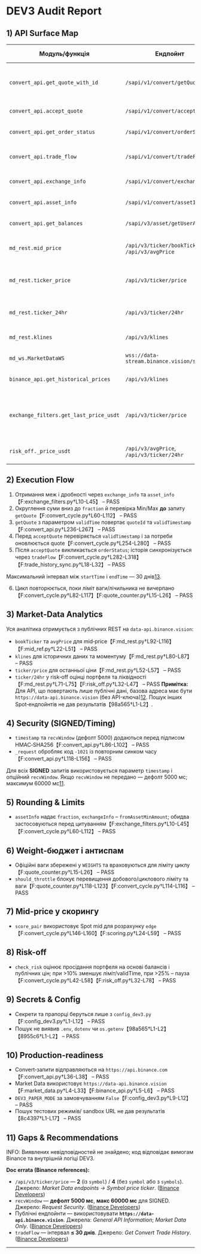 # DEV3 Audit Report

## 1) API Surface Map

| Модуль/функція | Ендпойнт | Метод | Обов'язкові параметри | Вага | Док-посилання | Статус |
|----------------|----------|-------|-----------------------|------|---------------|--------|
| `convert_api.get_quote_with_id` | `/sapi/v1/convert/getQuote` | POST | `fromAsset`, `toAsset`, `fromAmount`/`toAmount`, `validTime`, `recvWindow`, `timestamp`, `signature` | 200 UID | [Send Quote][1] | PASS |
| `convert_api.accept_quote` | `/sapi/v1/convert/acceptQuote` | POST | `quoteId`, `recvWindow`, `timestamp`, `signature` | 500 UID | [Accept Quote][5] | PASS |
| `convert_api.get_order_status` | `/sapi/v1/convert/orderStatus` | GET | `orderId`/`quoteId`, `recvWindow`, `timestamp`, `signature` | 100 UID | [Order Status][6] | PASS |
| `convert_api.trade_flow` | `/sapi/v1/convert/tradeFlow` | GET | `startTime`, `endTime`, `recvWindow`, `timestamp`, `signature` | 3000 UID | [Trade History][7] | PASS |
| `convert_api.exchange_info` | `/sapi/v1/convert/exchangeInfo` | GET | `fromAsset?` | 3000 IP | [Convert Market Data][3] | PASS |
| `convert_api.asset_info` | `/sapi/v1/convert/assetInfo` | GET | `asset` | 100 IP | [Asset Precision][8] | PASS |
| `convert_api.get_balances` | `/sapi/v3/asset/getUserAsset` | POST | `needBtcValuation`, `recvWindow`, `timestamp`, `signature` | 5 IP | [User Asset][4] | PASS |
| `md_rest.mid_price` | `/api/v3/ticker/bookTicker`, `/api/v3/avgPrice` | GET | `symbol` | 2 | [Market Data endpoints][9] | PASS |
| `md_rest.ticker_price` | `/api/v3/ticker/price` | GET | `symbol` | 2 | [Market Data endpoints → Symbol price ticker][9] | PASS |
| `md_rest.ticker_24hr` | `/api/v3/ticker/24hr` | GET | `symbol` | 40 | [Market Data endpoints][9] | PASS |
| `md_rest.klines` | `/api/v3/klines` | GET | `symbol`, `interval`, `limit` | 2 | [Market Data endpoints][9] | PASS |
| `md_ws.MarketDataWS` | `wss://data-stream.binance.vision/stream` | WS | `streams` | – | [WebSocket Streams][14] | PASS |
| `binance_api.get_historical_prices` | `/api/v3/klines` | GET | `symbol`, `interval`, `limit` | 2 | [Market Data endpoints][9] | PASS |
| `exchange_filters.get_last_price_usdt` | `/api/v3/ticker/price` | GET | `symbol` | 2 (1 символ) / 4 (без symbol або з symbols) | [Market Data endpoints → Symbol price ticker][9] | PASS |
| `risk_off._price_usdt` | `/api/v3/avgPrice`, `/api/v3/ticker/24hr` | GET | `symbol` | 2 | [Market Data endpoints][9] | PASS |

## 2) Execution Flow
1. Отримання меж і дробності через `exchange_info` та `asset_info`【F:exchange_filters.py†L10-L45】 – PASS  
2. Округлення суми вниз до `fraction` й перевірка Min/Max **до** запиту `getQuote`【F:convert_cycle.py†L60-L112】 – PASS  
3. `getQuote` з параметром `validTime` повертає `quoteId` та `validTimestamp`【F:convert_api.py†L236-L267】 – PASS  
4. Перед `acceptQuote` перевіряється `validTimestamp` і за потреби оновлюється quote【F:convert_cycle.py†L254-L280】 – PASS
5. Після `acceptQuote` викликається `orderStatus`; історія синхронізується через `tradeFlow`【F:convert_cycle.py†L282-L318】【F:trade_history_sync.py†L18-L32】 – PASS

Максимальний інтервал між `startTime` і `endTime` — 30 днів[13].

6. Цикл повторюється, поки ліміт ваги/лічильника не вичерпано【F:convert_cycle.py†L82-L117】【F:quote_counter.py†L15-L26】 – PASS

## 3) Market-Data Analytics
Уся аналітика отримується з публічних REST на `data-api.binance.vision`:  
* `bookTicker` та `avgPrice` для mid‑price【F:md_rest.py†L92-L116】【F:mid_ref.py†L22-L51】 – PASS
* `klines` для історичних даних та моментуму【F:md_rest.py†L80-L87】 – PASS
* `ticker/price` для останньої ціни【F:md_rest.py†L52-L57】 – PASS
* `ticker/24hr` у risk‑off оцінці портфеля та ліквідності【F:md_rest.py†L71-L75】【F:risk_off.py†L32-L47】 – PASS
**Примітка:** Для API, що повертають лише публічні дані, базова адреса має бути `https://data-api.binance.vision` (без API-ключа)[12].
Пошук інших Spot‑ендпойнтів не дав результатів【98a565†L1-L2】.

## 4) Security (SIGNED/Timing)
* `timestamp` та `recvWindow` (дефолт 5000) додаються перед підписом HMAC‑SHA256【F:convert_api.py†L86-L102】 – PASS
* `_request` обробляє код `-1021` із повторним синком часу【F:convert_api.py†L118-L156】 – PASS

Для всіх **SIGNED** запитів використовується параметр `timestamp` і опційний `recvWindow`. Якщо `recvWindow` не передано — дефолт 5000 мс; максимум 60000 мс[11].

## 5) Rounding & Limits
* `assetInfo` надає `fraction`, `exchangeInfo` – `fromAssetMinAmount`; обидва застосовуються перед цитуванням【F:exchange_filters.py†L10-L45】【F:convert_cycle.py†L60-L112】 – PASS

## 6) Weight-бюджет і антиспам
* Офіційні ваги збережені у `WEIGHTS` та враховуються для ліміту циклу【F:quote_counter.py†L15-L26】 – PASS  
* `should_throttle` блокує перевищення добового/циклового ліміту та ваги【F:quote_counter.py†L118-L123】【F:convert_cycle.py†L114-L116】 – PASS

## 7) Mid-price у скорингу
* `score_pair` використовує Spot mid для розрахунку `edge`【F:convert_cycle.py†L146-L160】【F:scoring.py†L24-L59】 – PASS

## 8) Risk-off
* `check_risk` оцінює просідання портфеля на основі балансів і публічних цін; при >10% зменшує ліміт/validTime, при >25% – пауза【F:convert_cycle.py†L42-L58】【F:risk_off.py†L32-L78】 – PASS

## 9) Secrets & Config
* Секрети та прапорці беруться лише з `config_dev3.py`【F:config_dev3.py†L1-L12】 – PASS  
* Пошук не виявив `.env`, `dotenv` чи `os.getenv`【98a565†L1-L2】【8955c6†L1-L2】 – PASS

## 10) Production-readiness
* Convert‑запити відправляються на `https://api.binance.com`【F:convert_api.py†L36-L38】 – PASS  
* Market Data використовує `https://data-api.binance.vision`【F:market_data.py†L4-L33】【F:binance_api.py†L5-L6】 – PASS  
* `DEV3_PAPER_MODE` за замовчуванням `False`【F:config_dev3.py†L9-L12】 – PASS  
* Пошук тестових режимів/ sandbox URL не дав результатів【8c4397†L1-L17】 – PASS

## 11) Gaps & Recommendations
INFO: Виявлених невідповідностей не знайдено; код відповідає вимогам Binance та внутрішній логіці DEV3.

**Doc errata (Binance references):**

* `/api/v3/ticker/price` — **2** (із `symbol`) / **4** (без `symbol` або з `symbols`). Джерело: *Market Data endpoints → Symbol price ticker*. ([Binance Developers][10])
* `recvWindow` — **дефолт 5000 мс**, **макс 60000 мс** для SIGNED. Джерело: *Request Security*. ([Binance Developers][11])
* Публічні ендпойнти — використовувати **`https://data-api.binance.vision`**. Джерела: *General API Information*; *Market Data Only*. ([Binance Developers][12])
* `tradeFlow` — інтервал **≤ 30 днів**. Джерело: *Get Convert Trade History*. ([Binance Developers][13])

---
[1]: https://developers.binance.com/docs/convert/trade?utm_source=chatgpt.com
[2]: https://developers.binance.com/docs/binance-spot-api-docs/rest-api?utm_source=chatgpt.com
[3]: https://developers.binance.com/docs/convert/market-data?utm_source=chatgpt.com
[4]: https://developers.binance.com/docs/wallet/asset/user-assets?utm_source=chatgpt.com
[5]: https://developers.binance.com/docs/convert/trade/Accept-Quote?utm_source=chatgpt.com
[6]: https://developers.binance.com/docs/convert/trade/Order-Status?utm_source=chatgpt.com
[7]: https://developers.binance.com/docs/convert/trade/Get-Convert-Trade-History?utm_source=chatgpt.com
[8]: https://developers.binance.com/docs/convert/market-data/Query-order-quantity-precision-per-asset?utm_source=chatgpt.com
[9]: https://developers.binance.com/docs/binance-spot-api-docs/rest-api/market-data-endpoints?utm_source=chatgpt.com
[10]: https://developers.binance.com/docs/binance-spot-api-docs/rest-api/market-data-endpoints?utm_source=chatgpt.com
[11]: https://developers.binance.com/docs/binance-spot-api-docs/rest-api/request-security?utm_source=chatgpt.com
[12]: https://developers.binance.com/docs/binance-spot-api-docs/rest-api?utm_source=chatgpt.com
[13]: https://developers.binance.com/docs/convert/trade/Get-Convert-Trade-History?utm_source=chatgpt.com
[14]: https://developers.binance.com/docs/binance-spot-api-docs/web-socket-streams
